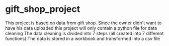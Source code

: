 # gift_shop_project

This project is based on data from gift shop. Since the owner didn't want to have his data uploaded this project will only contain a python file for data cleaning
The data cleaning is divided into 7 steps (all created into 7 different functions)
The data is stored in a workbook and transformed into a csv file
